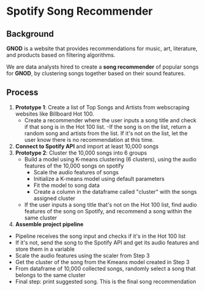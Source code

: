 # Spotify Song Recommender

## Background
**GNOD** is a website that provides recommendations for music, art, literature, and products based on filtering algorithms. 

We are data analysts hired to create a **song recommender** of popular songs for **GNOD**, by clustering songs together based on their sound features.

## Process
1. **Prototype 1**: Create a list of Top Songs and Artists from webscraping websites like Billboard Hot 100. 
      - Create a recommender where the user inputs a song title and check if that song is in the Hot 100 list.
      -If the song is on the list, return a random song and artists from the list. If it's not on the list, let the user know there is no recommendation at this time.
2. **Connect to Spotify API** and import at least 10,000 songs 
3. **Prototype 2**: Cluster the 10,000 songs into 6 groups
      - Build a model using K-means clustering (6 clusters), using the audio features of the 10,000 songs on spotify
          - Scale the audio features of songs 
          - Initialize a K-means model using default parameters
          - Fit the model to song data 
          - Create a column in the dataframe called "cluster" with the songs assigned cluster
      - If the user inputs a song title that's not on the Hot 100 list, find audio features of the song on Spotify, and recommend a song within the same cluster
4. **Assemble project pipeline**
  - Pipeline receives the song input and checks if it's in the Hot 100 list
  - If it's not, send the song to the Spotify API and get its audio features and store them in a variable
  - Scale the audio features using the scaler from Step 3
  - Get the cluster of the song from the Kmeans model created in Step 3
  - From dataframe of 10,000 collected songs, randomly select a song that belongs to the same cluster
  - Final step: print suggested song. This is the final song recommendation
